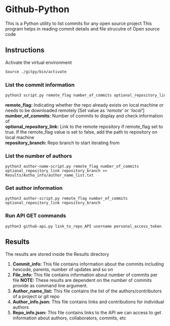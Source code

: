# Github-Python

This is a Python utility to list commits for any open source project
This program helps in reading commit details and file strucutre of Open source code

## Instructions

Activate the virtual environment
```bash
Source ./gitpy/bin/activate
```

### List the commit information

```bash
python3 script.py remote_flag number_of_commits optional_repository_link repository_branch
```

**remote_flag:** Indicating whether the repo already exists on local machine or needs to be downloaded remotely [Set value as *'remote'* or *'local'*]\
**number_of_commits:** Number of commits to display and check information of\
**optional_repository_link:** Link to the remote repository if remote_flag set to true. If the remote_flag value is set to false, add the path to repository on local machine\
**repository_branch:** Repo branch to start iterating from

### List the number of authors

```
python3 author-name-script.py remote_flag number_of_commits optional_repository_link repository_branch >> Results/Autho_info/author_name_list.txt
```

### Get author information

```
python3 author-script.py remote_flag number_of_commits optional_repository_link repository_branch
```

### Run API GET commands

```
python3 github-api.py link_to_repo_API username personal_access_token
```

## Results

The results are stored inside the Results directory

1. **Commit_info:** This file contains information about the commits including hexcode, parents, number of updates and so on
2. **File_info:** This file contains information about number of commits per file
   **NOTE:** These results are dependent on the number of commits provide as command line argument.
3. **Author_name_list:** This file contains the list of the authors/contributors of a project or git repo
4. **Author_info.json:** This file contains links and contributions for individual authors
5. **Repo_info.json:** This file contains links to the API we can access to get information about authors, collaborators, commits, etc
